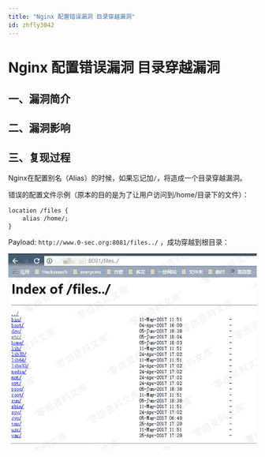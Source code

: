 ```yaml
---
title: "Nginx 配置错误漏洞 目录穿越漏洞"
id: zhfly3042
---
```


# Nginx 配置错误漏洞 目录穿越漏洞

## 一、漏洞简介

## 二、漏洞影响

## 三、复现过程

Nginx在配置别名（Alias）的时候，如果忘记加`/`，将造成一个目录穿越漏洞。

错误的配置文件示例（原本的目的是为了让用户访问到/home/目录下的文件）：

```
location /files {
    alias /home/;
} 
```

Payload: `http://www.0-sec.org:8081/files../` ，成功穿越到根目录：

![image](../img/7f193830811532424f5a31b333dfa09d.png)